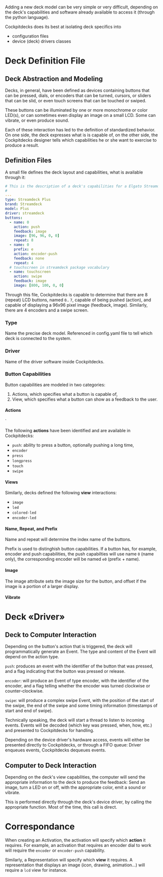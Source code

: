 Adding a new deck model can be very simple or very difficult, depending on the deck's capabilities and software already available to access it (through the python language).

Cockpitdecks does its best at isolating deck specifics into

- configuration files
- device (deck) drivers classes

# Deck Definition File

## Deck Abstraction and Modeling

Decks, in general, have been defined as devices containing buttons that can be pressed, dials, or encoders that can be turned, cursors, or sliders that can be slid, or even touch screens that can be touched or swiped.

These buttons can be illuminated by one or more monochrome or color LED(s), or can sometimes even display an image on a small LCD. Some can vibrate, or even produce sound.

Each of these interaction has led to the definition of standardized behavior. On one side, the deck expresses what is is capable of, on the other side, the Cockpitdecks designer tells which capabilities he or she want to exercise to produce a result.

## Definition Files

A small file defines the deck layout and capabilities, what is available through it:

```yaml
# This is the description of a deck's capabilities for a Elgato Streamdeck Plus device
#
---
type: Streamdeck Plus
brand: Streamdeck
model: Plus
driver: streamdeck
buttons:
  - name: 0
    action: push
    feedback: image
    image: [96, 96, 0, 0]
    repeat: 8
  - name: 0
    prefix: e
    action: encoder-push
    feedback: none
    repeat: 4
  # touchscreen in streamdeck package vocabulary
  - name: touchscreen
    action: swipe
    feedback: image
    image: [800, 100, 0, 0]
```

Through this file, Cockpitdecks is capable to determine that there are 8 (repeat) LCD buttons, named `0`.. `7`, capable of being pushed (action), and capable of displaying a 96x96 pixel image (feedback, image). Similarly, there are 4 encoders and a swipe screen.

### Type

Name the precise deck model. Referenced in config.yaml file to tell which deck is connected to the system.

### Driver

Name of the driver software inside Cockpitdecks.

### Button Capabilities

Button capabilities are modeled in two categories:

1. Actions, which specifies what a button is capable of,
2. View, which specifies what a button can show as a feedback to the user.

#### Actions

`

The following **actions** have been identified and are available in Cockpitdecks:

- `push`: ability to press a button, optionally pushing a long time,
- `encoder`
- `press`
- `longpress`
- `touch`
- `swipe`

#### Views

Similarly, decks defined the following **view** interactions:

- `image`
- `led`
- `colored-led`
- `encoder-led`

#### Name, Repeat, and Prefix

Name and repeat will determine the index name of the buttons.

Prefix is used to distinghish button capabilities. If a button has, for example, encoder and push capabilities, the push capabilties will use name `0` (name only), the corresponding encoder will be named `e0` (prefix + name).

#### Image

The image attribute sets the image size for the button, and offset if the image is a portion of a larger display.

#### Vibrate

# Deck «Driver»

## Deck to Computer Interaction

Depending on the button's action that is triggered, the deck will programmatically generate an Event. The type and content of the Event will depend on the action type.

`push`: produces an event with the identifier of the button that was pressed, and a flag indicating that the button was pressed or release.

`encoder`: will produce an Event of type encoder, with the identifier of the encoder, and a flag telling whether the encoder was turned clockwise or counter-clockwise.

`swipe`: will produce a complex swipe Event, with the position of the start of the swipe, the end of the swipe and some timing information (timestamps of start and end of swipe).

Technically speaking, the deck will start a thread to listen to incoming events. Events will be decoded (which key was pressed, when, how, etc.) and presented to Cockpitdecks for handling.

Depending on the device driver's hardware access, events will either be presented directly to Cockpitdecks, or through a FIFO queue: Driver enqueues events, Cockpitdecks dequeues events.

## Computer to Deck Interaction

Depending on the deck's view capabilities, the computer will send the appropriate information to the deck to produce the feedback: Send an image, turn a LED on or off, with the appropriate color, emit a sound or vibrate.

This is performed directly through the deck's device driver, by calling the appropriate function. Most of the time, this call is direct.

# Correspondance

When creating an Activation, the activation will specify which **action** it requires. For example, an activation that requires an encoder dial to work will require the `encoder` or `encoder-push` capability.

Similarly, a Representation will specify which **view** it requires. A representation that displays an image (icon, drawing, animation...) will require a `lcd` view for instance.
